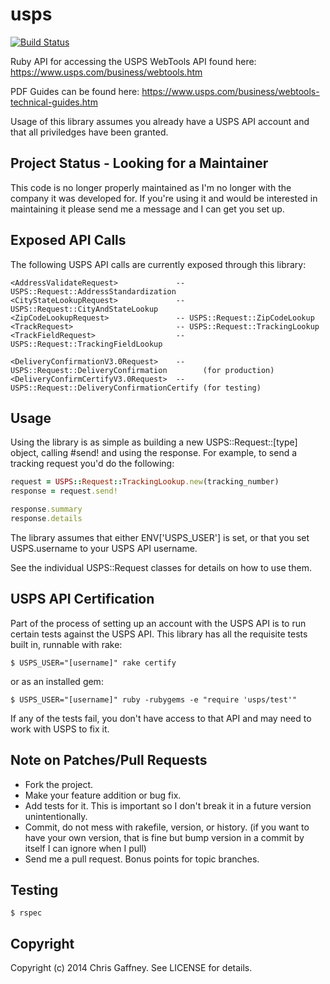 # usps

[![Build Status](https://travis-ci.org/gaffneyc/usps.svg?branch=master)](https://travis-ci.org/gaffneyc/usps)

Ruby API for accessing the USPS WebTools API found here: https://www.usps.com/business/webtools.htm

PDF Guides can be found here: https://www.usps.com/business/webtools-technical-guides.htm

Usage of this library assumes you already have a USPS API account and that all priviledges have been granted.

## Project Status - Looking for a Maintainer

This code is no longer properly maintained as I'm no longer with the company it was developed for.
If you're using it and would be interested in maintaining it please send me a message and I can
get you set up.

## Exposed API Calls

The following USPS API calls are currently exposed through this library:

```
<AddressValidateRequest>             -- USPS::Request::AddressStandardization
<CityStateLookupRequest>             -- USPS::Request::CityAndStateLookup
<ZipCodeLookupRequest>               -- USPS::Request::ZipCodeLookup
<TrackRequest>                       -- USPS::Request::TrackingLookup
<TrackFieldRequest>                  -- USPS::Request::TrackingFieldLookup

<DeliveryConfirmationV3.0Request>    -- USPS::Request::DeliveryConfirmation        (for production)
<DeliveryConfirmCertifyV3.0Request>  -- USPS::Request::DeliveryConfirmationCertify (for testing)
```

## Usage

Using the library is as simple as building a new USPS::Request::[type] object, calling #send! and using the response.
For example, to send a tracking request you'd do the following:

```ruby
request = USPS::Request::TrackingLookup.new(tracking_number)
response = request.send!

response.summary
response.details
```

The library assumes that either ENV['USPS_USER'] is set, or that you set USPS.username to your USPS API username.

See the individual USPS::Request classes for details on how to use them.

## USPS API Certification

Part of the process of setting up an account with the USPS API is to run certain tests against the USPS API.
This library has all the requisite tests built in, runnable with rake:

```  
$ USPS_USER="[username]" rake certify
```

or as an installed gem:

```
$ USPS_USER="[username]" ruby -rubygems -e "require 'usps/test'"
```

If any of the tests fail, you don't have access to that API and may need to work with USPS to fix it.

## Note on Patches/Pull Requests
 
* Fork the project.
* Make your feature addition or bug fix.
* Add tests for it. This is important so I don't break it in a
  future version unintentionally.
* Commit, do not mess with rakefile, version, or history.
  (if you want to have your own version, that is fine but bump version in a commit by itself I can ignore when I pull)
* Send me a pull request. Bonus points for topic branches.

## Testing

```
$ rspec
```

## Copyright

Copyright (c) 2014 Chris Gaffney. See LICENSE for details.
